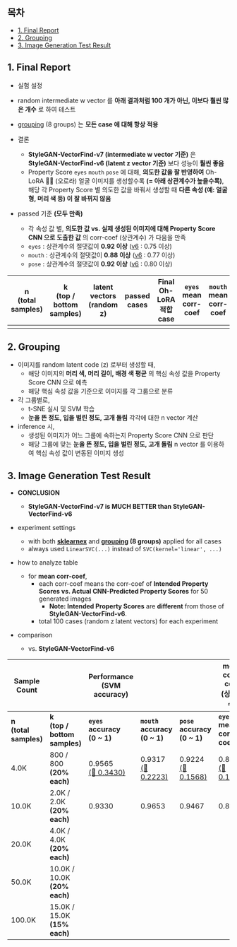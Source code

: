 ## 목차

* [1. Final Report](#1-final-report)
* [2. Grouping](#2-grouping)
* [3. Image Generation Test Result](#3-image-generation-test-result)

## 1. Final Report

* 실험 설정
* random intermediate w vector 를 **아래 결과처럼 100 개가 아닌, 이보다 훨씬 많은 개수** 로 하여 테스트
* [grouping](#2-grouping) (8 groups) 는 **모든 case 에 대해 항상 적용**

* 결론
  * **StyleGAN-VectorFind-v7 (intermediate w vector 기준)** 은 **StyleGAN-VectorFind-v6 (latent z vector 기준)** 보다 성능이 **훨씬 좋음**
  * Property Score ```eyes``` ```mouth``` ```pose``` 에 대해, **의도한 값을 잘 반영하여** Oh-LoRA 👱‍♀️ (오로라) 얼굴 이미지를 생성할수록 **(= 아래 상관계수가 높을수록)**, 해당 각 Property Score 별 의도한 값을 바꿔서 생성할 때 **다른 속성 (예: 얼굴형, 머리 색 등) 이 잘 바뀌지 않음**

* passed 기준 **(모두 만족)**
  * 각 속성 값 별, **의도한 값 vs. 실제 생성된 이미지에 대해 Property Score CNN 으로 도출한 값** 의 corr-coef (상관계수) 가 다음을 만족 
  * ```eyes``` : 상관계수의 절댓값이 **0.92 이상** ([v6](../../stylegan_vectorfind_v6/svm_train_report/img_generation_test_result.md) : 0.75 이상)
  * ```mouth``` : 상관계수의 절댓값이 **0.88 이상** ([v6](../../stylegan_vectorfind_v6/svm_train_report/img_generation_test_result.md) : 0.77 이상)
  * ```pose``` : 상관계수의 절댓값이 **0.92 이상** ([v6](../../stylegan_vectorfind_v6/svm_train_report/img_generation_test_result.md) : 0.80 이상)

| n<br>(total samples) | k<br>(top / bottom samples) | latent vectors<br>(random z) | passed cases | Final Oh-LoRA 적합 case | ```eyes``` mean corr-coef | ```mouth``` mean corr-coef | ```pose``` mean corr-coef | details<br>(csv) |
|----------------------|-----------------------------|------------------------------|--------------|-----------------------|---------------------------|----------------------------|---------------------------|------------------|
|                      |                             |                              |              |                       |                           |                            |                           |                  |

## 2. Grouping

* 이미지를 random latent code (z) 로부터 생성할 때,
  * 해당 이미지의 **머리 색, 머리 길이, 배경 색 평균** 의 핵심 속성 값을 Property Score CNN 으로 예측
  * 해당 핵심 속성 값을 기준으로 이미지를 각 그룹으로 분류
* 각 그룹별로,
  * t-SNE 실시 및 SVM 학습
  * **눈을 뜬 정도, 입을 벌린 정도, 고개 돌림** 각각에 대한 n vector 계산
* inference 시,
  * 생성된 이미지가 어느 그룹에 속하는지 Property Score CNN 으로 판단
  * 해당 그룹에 맞는 **눈을 뜬 정도, 입을 벌린 정도, 고개 돌림** n vector 를 이용하여 핵심 속성 값이 변동된 이미지 생성

## 3. Image Generation Test Result

* **CONCLUSION**
  * **StyleGAN-VectorFind-v7 is MUCH BETTER than StyleGAN-VectorFind-v6**

* experiment settings
  * with both **[sklearnex](https://medium.com/intel-analytics-software/from-hours-to-minutes-600x-faster-svm-647f904c31ae)** and **[grouping](#2-grouping) (8 groups)** applied for all cases
  * always used ```LinearSVC(...)``` instead of ```SVC(kernel='linear', ...)```

* how to analyze table
  * for **mean corr-coef**,
    * each corr-coef means the corr-coef of **Intended Property Scores vs. Actual CNN-Predicted Property Scores** for 50 generated images
      * **Note: Intended Property Scores** are **different** from those of **StyleGAN-VectorFind-v6**.
    * total 100 cases (random z latent vectors) for each experiment

* comparison
  * vs. **StyleGAN-VectorFind-v6**

| Sample Count             |                                 | Performance<br>(SVM accuracy)                                                                        |                                                                                                      |                                                                                                      | mean corr-coef<br>(상관계수)                                                                             |                                                                                                      |                                                                                                      |
|--------------------------|---------------------------------|------------------------------------------------------------------------------------------------------|------------------------------------------------------------------------------------------------------|------------------------------------------------------------------------------------------------------|------------------------------------------------------------------------------------------------------|------------------------------------------------------------------------------------------------------|------------------------------------------------------------------------------------------------------|
| **n<br>(total samples)** | **k<br>(top / bottom samples)** | **```eyes``` accuracy<br>(0 ~ 1)**                                                                   | **```mouth``` accuracy<br>(0 ~ 1)**                                                                  | **```pose``` accuracy<br>(0 ~ 1)**                                                                   | **```eyes``` mean corr-coef**                                                                        | **```mouth``` mean corr-coef**                                                                       | **```pose``` mean corr-coef**                                                                        |
| 4.0K                     | 800 / 800<br>**(20% each)**     | 0.9565<br>[(🔺 0.3430)](../../stylegan_vectorfind_v6/svm_train_report/img_generation_test_result.md) | 0.9317<br>[(🔺 0.2223)](../../stylegan_vectorfind_v6/svm_train_report/img_generation_test_result.md) | 0.9224<br>[(🔺 0.1568)](../../stylegan_vectorfind_v6/svm_train_report/img_generation_test_result.md) | 0.8808<br>[(🔺 0.1460)](../../stylegan_vectorfind_v6/svm_train_report/img_generation_test_result.md) | 0.8522<br>[(🔺 0.2255)](../../stylegan_vectorfind_v6/svm_train_report/img_generation_test_result.md) | 0.8433<br>[(🔺 0.2823)](../../stylegan_vectorfind_v6/svm_train_report/img_generation_test_result.md) |
| 10.0K                    | 2.0K / 2.0K<br>**(20% each)**   | 0.9330                                                                                               | 0.9653                                                                                               | 0.9467                                                                                               | 0.8891                                                                                               | 0.8375                                                                                               | 0.8036                                                                                               |
| 20.0K                    | 4.0K / 4.0K<br>**(20% each)**   |                                                                                                      |                                                                                                      |                                                                                                      |                                                                                                      |                                                                                                      |                                                                                                      |
| 50.0K                    | 10.0K / 10.0K<br>**(20% each)** |                                                                                                      |                                                                                                      |                                                                                                      |                                                                                                      |                                                                                                      |                                                                                                      |
| 100.0K                   | 15.0K / 15.0K<br>**(15% each)** |                                                                                                      |                                                                                                      |                                                                                                      |                                                                                                      |                                                                                                      |                                                                                                      |
